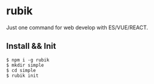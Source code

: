 # rubik
Just one command for web develop with ES/VUE/REACT.

## Install && Init
```
$ npm i -g rubik
$ mkdir simple
$ cd simple
$ rubik init
```
